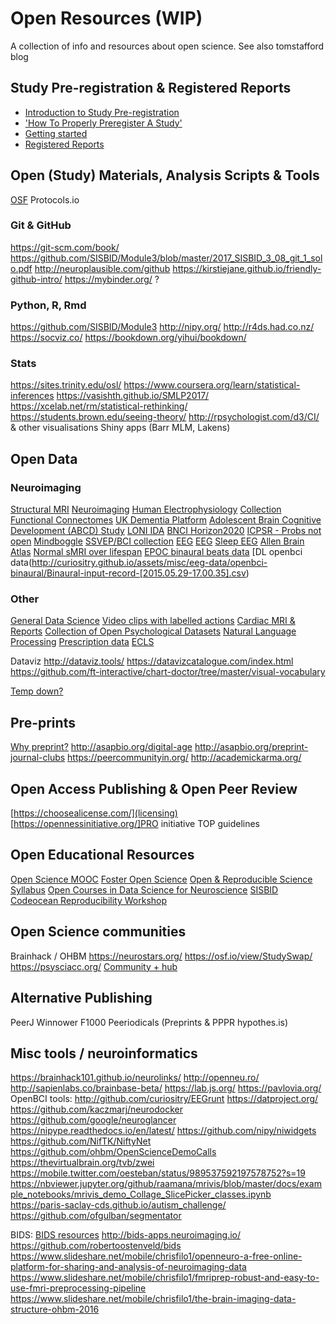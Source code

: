 # Open Resources (WIP)
A collection of info and resources about open science.
See also tomstafford blog

## Study Pre-registration & Registered Reports

- [Introduction to Study Pre-registration](https://cos.io/prereg/)
- ['How To Properly Preregister A Study'](http://datacolada.org/64)
- [Getting started](https://twitter.com/EvoMellor/status/910550723829608448)
- [Registered Reports](https://cos.io/rr)

## Open (Study) Materials, Analysis Scripts & Tools

[OSF](OSF.io)
Protocols.io

### Git & GitHub
https://git-scm.com/book/
https://github.com/SISBID/Module3/blob/master/2017_SISBID_3_08_git_1_solo.pdf
http://neuroplausible.com/github
https://kirstiejane.github.io/friendly-github-intro/
https://mybinder.org/ ? 

### Python, R, Rmd
https://github.com/SISBID/Module3
http://nipy.org/
http://r4ds.had.co.nz/
https://socviz.co/
https://bookdown.org/yihui/bookdown/

### Stats
https://sites.trinity.edu/osl/
https://www.coursera.org/learn/statistical-inferences
https://vasishth.github.io/SMLP2017/
https://xcelab.net/rm/statistical-rethinking/
https://students.brown.edu/seeing-theory/
http://rpsychologist.com/d3/CI/ & other visualisations
Shiny apps (Barr MLM, Lakens)

## Open Data

### Neuroimaging
[Structural MRI](https://github.com/cMadan/openMorph)
[Neuroimaging](https://openneuro.org/)
[Human Electrophysiology](https://github.com/voytekresearch/OpenData)
[Collection](http://crcns.org/data-sets)
[Functional Connectomes](http://fcon_1000.projects.nitrc.org/)
[UK Dementia Platform](https://portal.dementiasplatform.uk/)
[Adolescent Brain Cognitive Development (ABCD) Study](https://data-archive.nimh.nih.gov/abcd/query)
[LONI IDA](https://ida.loni.usc.edu/login.jsp?search=true)
[BNCI Horizon2020](http://bnci-horizon-2020.eu/database/data-sets)
[ICPSR - Probs not open](https://www.icpsr.umich.edu/icpsrweb/)
[Mindboggle](http://mindboggle.info/data.html)
[SSVEP/BCI collection](https://sccn.ucsd.edu/pipermail/eeglablist/2013/006187.html)
[EEG](https://sccn.ucsd.edu/~arno/fam2data/publicly_available_EEG_data.html)
[EEG](http://predict.cs.unm.edu/)
[Sleep EEG](http://dreamsessions.org/101nights.html)
[Allen Brain Atlas](http://www.brain-map.org/)
[Normal sMRI over lifespan](http://www.sciencedirect.com/science/article/pii/S1053811916000331)
[EPOC binaural beats data](http://www.autodidacts.io/binaural-beat-openbci-eeg-experiment/)
[DL openbci data(http://curiositry.github.io/assets/misc/eeg-data/openbci-binaural/Binaural-input-record-[2015.05.29-17.00.35].csv)

### Other
[General Data Science](https://www.kaggle.com/datasets)
[Video clips with labelled actions](http://moments.csail.mit.edu/)
[Cardiac MRI & Reports](https://www.cloudcmr.com/)
[Collection of Open Psychological Datasets](https://docs.google.com/spreadsheets/d/1ejOJTNTL5ApCuGTUciV0REEEAqvhI2Rd2FCoj7afops/htmlview#gid=0)
[Natural Language Processing](https://nlpprogress.com/)
[Prescription data](https://openprescribing.net/)
[ECLS](https://nces.ed.gov/ecls/)

Dataviz
http://dataviz.tools/
https://datavizcatalogue.com/index.html
https://github.com/ft-interactive/chart-doctor/tree/master/visual-vocabulary

[Temp down?](https://datamed.org/)

## Pre-prints

[Why preprint?](http://academiclifehistories.weebly.com/blog/on-preprints)
http://asapbio.org/digital-age
http://asapbio.org/preprint-journal-clubs
https://peercommunityin.org/
http://academickarma.org/

## Open Access Publishing & Open Peer Review
[https://choosealicense.com/](licensing)
[https://opennessinitiative.org/]PRO initiative
TOP guidelines

## Open Educational Resources

[Open Science MOOC](https://opensciencemooc.eu/)
[Foster Open Science](https://www.fosteropenscience.eu/)
[Open & Reproducible Science Syllabus](https://osf.io/qbm89/)
[Open Courses in Data Science for Neuroscience](https://github.com/neuro-data-science)
[SISBID](https://github.com/SISBID/Module3)
[Codeocean Reproducibility Workshop](https://codeocean.com/workshop/caltech)

## Open Science communities
Brainhack / OHBM
https://neurostars.org/
https://osf.io/view/StudySwap/
https://psysciacc.org/
[Community + hub](https://www.openuphub.eu/about)

## Alternative Publishing
PeerJ
Winnower
F1000
Peeriodicals
(Preprints & PPPR hypothes.is)

## Misc tools / neuroinformatics
https://brainhack101.github.io/neurolinks/
http://openneu.ro/
http://sapienlabs.co/brainbase-beta/
https://lab.js.org/
https://pavlovia.org/
OpenBCI tools: http://github.com/curiositry/EEGrunt
https://datproject.org/
https://github.com/kaczmarj/neurodocker
https://github.com/google/neuroglancer
https://nipype.readthedocs.io/en/latest/
https://github.com/nipy/niwidgets
https://github.com/NifTK/NiftyNet
https://github.com/ohbm/OpenScienceDemoCalls
https://thevirtualbrain.org/tvb/zwei
https://mobile.twitter.com/oesteban/status/989537592197578752?s=19
https://nbviewer.jupyter.org/github/raamana/mrivis/blob/master/docs/example_notebooks/mrivis_demo_Collage_SlicePicker_classes.ipynb
https://paris-saclay-cds.github.io/autism_challenge/
https://github.com/ofgulban/segmentator

BIDS:
[BIDS resources](https://github.com/INCF/bids-starter-kit/issues/50)
http://bids-apps.neuroimaging.io/
https://github.com/robertoostenveld/bids
https://www.slideshare.net/mobile/chrisfilo1/openneuro-a-free-online-platform-for-sharing-and-analysis-of-neuroimaging-data
https://www.slideshare.net/mobile/chrisfilo1/fmriprep-robust-and-easy-to-use-fmri-preprocessing-pipeline
https://www.slideshare.net/mobile/chrisfilo1/the-brain-imaging-data-structure-ohbm-2016